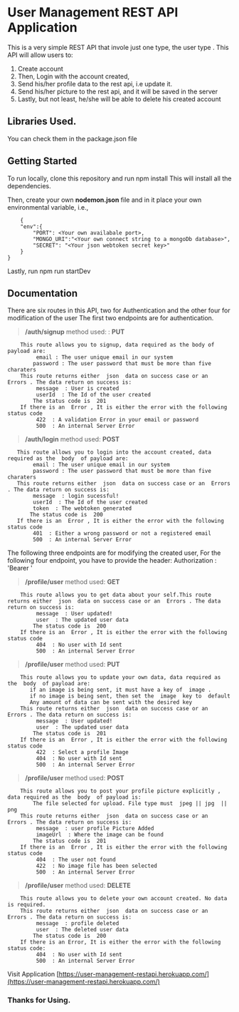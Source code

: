 # User Management REST API Application
This is a very simple  REST API  that invole just one type, the  user type .
This API will allow users to:
1. Create account
2. Then, Login with the account created,
3. Send his/her profile data to the rest api, i.e update it.
4. Send his/her picture to the rest api, and it will be saved in the server
5. Lastly, but not least, he/she will be able to delete his created account

## Libraries Used.
You can check them in the package.json file

## Getting Started
To run locally, clone this repository and run  npm install 
This will install all the dependencies.

Then, create your own **nodemon.json**  file and in it place your own environmental 
variable, i.e.,
```
    {
    "env":{
        "PORT": <Your own availabale port>,
        "MONGO_URI":"<Your own connect string to a mongoDb database>",
        "SECRET": "<Your json webtoken secret key>"
    }
}
```
Lastly, run  npm run startDev 

## Documentation
There are six routes in this API, two for Authentication  and the other four for modification of the user
The first two endpoints are for authentication.
>  **/auth/signup** 
    method used:
        :  **PUT** 
```    
    This route allows you to signup, data required as the body of payload are:
         email : The user unique email in our system
        password : The user password that must be more than five charaters
    This route returns either  json  data on success case or an  Errors . The data return on success is:
         message  : User is created
         userId  : The Id of the user created
        The status code is  201 
    If there is an  Error , It is either the error with the following status code
         422  : A validation Error in your email or password
         500  : An internal Server Error

```
> **/auth/login**
     method  used:
         **POST** 
 ```
    This route allows you to login into the account created, data required as the  body  of payload are:
         email : The user unique email in our system
         password : The user password that must be more than five charaters
    This route returns either  json  data on success case or an  Errors . The data return on success is:
         message  : login sucessful!
         userId  : The Id of the user created
         token  : The webtoken generated 
        The status code is  200 
    If there is an  Error , It is either the error with the following status code
         401  : Either a wrong password or not a registered email
         500  : An internal Server Error
```
The following three endpoints are for modifying the created user,
For the following four endpoint, you have to provide the header:
 Authorization : 'Bearer <token sent to you during login>'

>  **/profile/user** 
     method  used:
         **GET** 
```
    This route allows you to get data about your self.This route returns either  json  data on success case or an  Errors . The data return on success is:
         message  : User updated!
         user  : The updated user data
        The status code is  200 
    If there is an  Error , It is either the error with the following status code
         404  : No user with Id sent
         500  : An internal Server Error
```

>  **/profile/user** 
     method  used:
         **PUT** 
```
    This route allows you to update your own data, data required as the  body  of payload are:
       if an image is being sent, it must have a key of  image .
       if no image is being sent, then set the  image  key to  default 
       Any amount of data can be sent with the desired key
    This route returns either  json  data on success case or an  Errors . The data return on success is:
         message  : User updated!
         user  : The updated user data
        The status code is  201 
    If there is an  Error , It is either the error with the following status code
         422  : Select a profile Image
         404  : No user with Id sent
         500  : An internal Server Error
```
>  **/profile/user** 
     method  used:
         **POST** 
```
    This route allows you to post your profile picture explicitly , data required as the  body  of payload is:
        The file selected for upload. File type must  jpeg || jpg  ||  png  
    This route returns either  json  data on success case or an  Errors . The data return on success is:
         message  : user profile Picture Added
         imageUrl  : Where the image can be found
        The status code is  201 
    If there is an  Error , It is either the error with the following status code
         404  : The user not found
         422  : No image file has been selected
         500  : An internal Server Error
```

> **/profile/user** 
     method  used:
        **DELETE** 
```
    This route allows you to delete your own account created. No data is required.
    This route returns either  json  data on success case or an  Errors . The data return on success is:
         message  : profile deleted
         user  : The deleted user data
        The status code is  200 
    If there is an Error, It is either the error with the following status code:
         404  : No user with Id sent
         500  : An internal Server Error
```
Visit Application [https://user-management-restapi.herokuapp.com/](https://user-management-restapi.herokuapp.com/)

### Thanks for Using.


